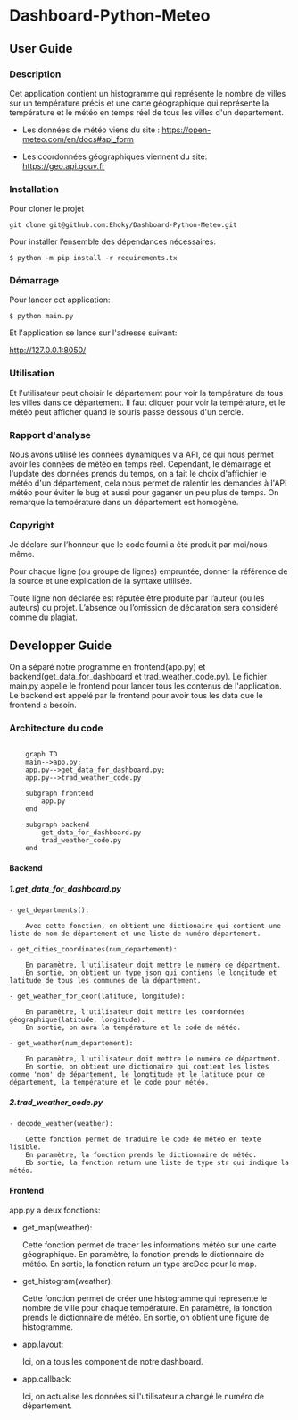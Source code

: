 # Dashboard-Python-Meteo

## User Guide

### Description

Cet application contient un histogramme qui représente le nombre de villes sur un température précis et une carte géographique qui représente la température et le météo en temps réel de tous les villes d'un departement.


- Les données de météo viens du site :
https://open-meteo.com/en/docs#api_form

- Les coordonnées géographiques viennent du site: https://geo.api.gouv.fr

### Installation

Pour cloner le projet 

``git clone git@github.com:Ehoky/Dashboard-Python-Meteo.git``

Pour installer l’ensemble des dépendances nécessaires:

``$ python -m pip install -r requirements.tx``

### Démarrage 

Pour lancer cet application:

``$ python main.py``

Et l'application se lance sur l'adresse suivant:

http://127.0.0.1:8050/

### Utilisation
Et l'utilisateur peut choisir le département pour voir la température de tous les villes dans ce département. Il faut cliquer pour voir la température, et le météo peut afficher quand le souris passe dessous d'un cercle.


### Rapport d'analyse

Nous avons utilisé les données dynamiques via API, ce qui nous permet avoir les données de météo en temps réel. 
Cependant, le démarrage et l'update des données prends du temps, on a fait le choix d'affichier le météo d'un département, cela nous permet de ralentir les demandes à l'API météo pour éviter le bug et aussi pour gaganer un peu plus de temps.
On remarque la température dans un département est homogène. 

### Copyright

Je déclare sur l’honneur que le code fourni a été produit par moi/nous-même.

Pour chaque ligne (ou groupe de lignes) empruntée, donner la référence de la source et une explication de la syntaxe utilisée.

Toute ligne non déclarée est réputée être produite par l’auteur (ou les auteurs) du projet. L’absence ou l’omission de déclaration sera considéré comme du plagiat.



## Developper Guide
On a séparé notre programme en frontend(app.py) et backend(get_data_for_dashboard et trad_weather_code.py).
Le fichier main.py appelle le frontend pour lancer tous les contenus de l'application. 
Le backend est appelé par le frontend pour avoir tous les data que le frontend a besoin. 

### Architecture du code
```mermaid 

    graph TD
    main-->app.py;
    app.py-->get_data_for_dashboard.py;
    app.py-->trad_weather_code.py

    subgraph frontend
        app.py
    end

    subgraph backend
        get_data_for_dashboard.py
        trad_weather_code.py
    end
```

#### Backend

##### 1.get_data_for_dashboard.py

    - get_departments():

        Avec cette fonction, on obtient une dictionaire qui contient une liste de nom de département et une liste de numéro département. 

    - get_cities_coordinates(num_departement):

        En paramètre, l'utilisateur doit mettre le numéro de départment. 
        En sortie, on obtient un type json qui contiens le longitude et latitude de tous les communes de la département.

    - get_weather_for_coor(latitude, longitude):

        En paramètre, l'utilisateur doit mettre les coordonnées géographique(latitude, longitude).
        En sortie, on aura la température et le code de météo. 

    - get_weather(num_departement):

        En paramètre, l'utilisateur doit mettre le numéro de départment. 
        En sortie, on obtient une dictionaire qui contient les listes comme 'nom' de département, le longtitude et le latitude pour ce département, la température et le code pour météo. 



##### 2.trad_weather_code.py

    - decode_weather(weather):

        Cette fonction permet de traduire le code de météo en texte lisible. 
        En paramètre, la fonction prends le dictionnaire de météo.
        Eb sortie, la fonction return une liste de type str qui indique la météo.

#### Frontend 

app.py a deux fonctions:

- get_map(weather):

    Cette fonction permet de tracer les informations météo sur une carte géographique.
    En paramètre, la fonction prends le dictionnaire de météo.
    En sortie, la fonction return un type srcDoc pour le map.

- get_histogram(weather):

    Cette fonction permet de créer une histogramme qui représente le nombre de ville pour chaque température. 
    En paramètre, la fonction prends le dictionnaire de météo.
    En sortie, on obtient une figure de histogramme.

- app.layout:

    Ici, on a tous les component de notre dashboard.

- app.callback:

    Ici, on actualise les données si l'utilisateur a changé le numéro de département. 

